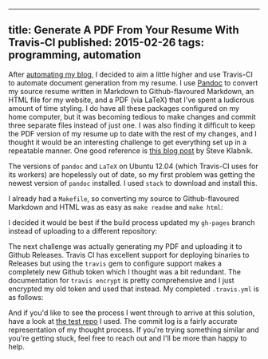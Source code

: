 --------------------------------------------------------------------------------
title: Generate A PDF From Your Resume With Travis-CI
published: 2015-02-26
tags: programming, automation
--------------------------------------------------------------------------------

After [automating my blog](/blog/2015/02/01/blog-setup), I decided to aim a little
higher and use Travis-CI to automate document generation from my resume. I use
[Pandoc](http://johnmacfarlane.net/pandoc/) to convert my source resume written
in Markdown to Github-flavoured Markdown, an HTML file for my website, and a
PDF (via LaTeX) that I've spent a ludicrous amount of time styling. I do have
all these packages configured on my home computer, but it was becoming tedious
to make changes and commit three separate files instead of just one. I was also
finding it difficult to keep the PDF version of my resume up to date with the
rest of my changes, and I thought it would be an interesting challenge to get
everything set up in a repeatable manner. One good reference is [this blog
post](http://www.steveklabnik.com/automatically_update_github_pages_with_travis_example/)
by Steve Klabnik.

The versions of `pandoc` and `LaTeX` on Ubuntu 12.04 (which Travis-CI uses for
its workers) are hopelessly out of date, so my first problem was getting the
newest version of `pandoc` installed. I used `stack` to download and install
this.

I already had a `Makefile`, so converting my source to Github-flavoured
Markdown and HTML was as easy as `make readme` and `make html`:

<script
src="http://gist-it.appspot.com/github.com/vaibhavsagar/resume/blob/master/Makefile">
</script>

I decided it would be best if the build process updated my `gh-pages` branch
instead of uploading to a different repository:

<script
src="http://gist-it.appspot.com/github.com/vaibhavsagar/resume/blob/master/.ci/update_pages.sh">
</script>

The next challenge was actually generating my PDF and uploading it to Github
Releases. Travis CI has excellent support for deploying binaries to Releases
but using the `travis` gem to configure support makes a completely new Github
token which I thought was a bit redundant. The documentation for `travis
encrypt` is pretty comprehensive and I just encrypted my old token and used
that instead. My completed `.travis.yml` is as follows:

<script
src="http://gist-it.appspot.com/github.com/vaibhavsagar/resume/blob/master/.travis.yml">
</script>

And if you'd like to see the process I went through to arrive at this solution,
have a look at [the test repo](https://github.com/vaibhavsagar/resumate) I
used. The commit log is a fairly accurate representation of my thought process.
If you're trying something similar and you're getting stuck, feel free to reach
out and I'll be more than happy to help.
